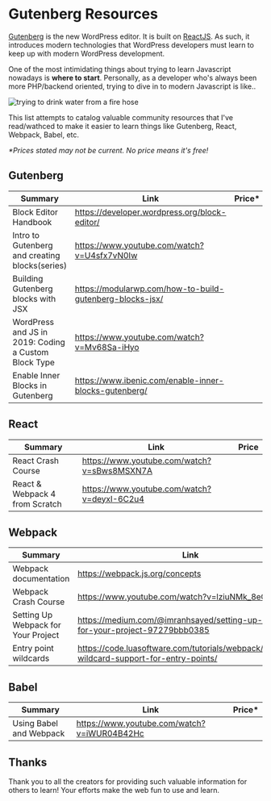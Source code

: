 # Gutenberg Resources

[Gutenberg](https://wordpress.org/gutenberg/) is the new WordPress editor. It is built on [ReactJS](https://reactjs.org/). As such, it introduces modern technologies that WordPress developers must learn to keep up with modern WordPress development.

One of the most intimidating things about trying to learn Javascript nowadays is **where to start**. Personally, as a developer who's always been more PHP/backend oriented, trying to dive in to modern Javascript is like..

![trying to drink water from a fire hose](https://i.ibb.co/C15tbdC/firehose.jpg)

This list attempts to catalog valuable community resources that I've read/wathced to make it easier to learn things like Gutenberg, React, Webpack, Babel, etc.

_\*Prices stated may not be current. No price means it's free!_

## Gutenberg

| Summary                                              | Link                                                     | Price\* |
| ---------------------------------------------------- | -------------------------------------------------------- | ------- |
| Block Editor Handbook                                | https://developer.wordpress.org/block-editor/            |
| Intro to Gutenberg and creating blocks(series)       | https://www.youtube.com/watch?v=U4sfx7vN0Iw              |
| Building Gutenberg blocks with JSX                   | https://modularwp.com/how-to-build-gutenberg-blocks-jsx/ |         |
| WordPress and JS in 2019: Coding a Custom Block Type | https://www.youtube.com/watch?v=Mv68Sa-iHyo              |
| Enable Inner Blocks in Gutenberg                     | https://www.ibenic.com/enable-inner-blocks-gutenberg/    |

## React

| Summary                        | Link                                        | Price |
| ------------------------------ | ------------------------------------------- | ----- |
| React Crash Course             | https://www.youtube.com/watch?v=sBws8MSXN7A |
| React & Webpack 4 from Scratch | https://www.youtube.com/watch?v=deyxI-6C2u4 |

## Webpack

| Summary                             | Link                                                                                      | Price\* |
| ----------------------------------- | ----------------------------------------------------------------------------------------- | ------- |
| Webpack documentation               | https://webpack.js.org/concepts                                                           |         |
| Webpack Crash Course                | https://www.youtube.com/watch?v=lziuNMk_8eQ                                               |
| Setting Up Webpack for Your Project | https://medium.com/@imranhsayed/setting-up-webpack-for-your-project-97279bbb0385          |
| Entry point wildcards               | https://code.luasoftware.com/tutorials/webpack/webpack-wildcard-support-for-entry-points/ |         |

## Babel

| Summary                 | Link                                        | Price\* |
| ----------------------- | ------------------------------------------- | ------- |
| Using Babel and Webpack | https://www.youtube.com/watch?v=iWUR04B42Hc |

## Thanks

Thank you to all the creators for providing such valuable information for others to learn! Your efforts make the web fun to use and learn.
